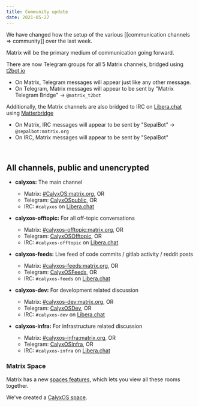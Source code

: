 ```yaml
---
title: Community update
date: 2021-05-27
---
```


We have changed how the setup of the various [[communication channels => community]] over the last week.

Matrix will be the primary medium of communication going forward.

There are now Telegram groups for all 5 Matrix channels, bridged using [t2bot.io](https://t2bot.io/telegram/)
  * On Matrix, Telegram messages will appear just like any other message.
  * On Telegram, Matrix messages will appear to be sent by "Matrix Telegram Bridge" -> `@matrix_t2bot`

Additionally, the Matrix channels are also bridged to IRC on [Libera.chat](https://libera.chat) using [Matterbridge](https://github.com/42wim/matterbridge)
  * On Matrix, IRC messages will appear to be sent by "SepalBot" -> `@sepalbot:matrix.org`
  * On IRC, Matrix messages will appear to be sent by "SepalBot"

<br />

## All channels, public and unencrypted

* **calyxos:** The main channel
  * Matrix: [#CalyxOS:matrix.org](https://app.element.io/#/room/#CalyxOS:matrix.org), OR
  * Telegram: [CalyxOSpublic](https://t.me/CalyxOSpublic), OR
  * IRC: `#calyxos` on [Libera.chat](https://libera.chat)

* **calyxos-offtopic:** For all off-topic conversations
  * Matrix: [#calyxos-offtopic:matrix.org](https://app.element.io/#/room/#calyxos-offtopic:matrix.org), OR
  * Telegram: [CalyxOSOfftopic](https://t.me/CalyxOSOffTopic), OR
  * IRC: `#calyxos-offtopic` on [Libera.chat](https://libera.chat)

* **calyxos-feeds:** Live feed of code commits / gitlab activity / reddit posts
  * Matrix: [#calyxos-feeds:matrix.org](https://app.element.io/#/room/#calyxos-feeds:matrix.org), OR
  * Telegram: [CalyxOSFeeds](https://t.me/CalyxOSFeeds), OR
  * IRC: `#calyxos-feeds` on [Libera.chat](https://libera.chat)

* **calyxos-dev:** For development related discussion
  * Matrix: [#calyxos-dev:matrix.org](https://app.element.io/#/room/#calyxos-dev:matrix.org), OR
  * Telegram: [CalyxOSDev](https://t.me/CalyxOSDev), OR
  * IRC: `#calyxos-dev` on [Libera.chat](https://libera.chat)

* **calyxos-infra:** For infrastructure related discussion
  * Matrix: [#calyxos-infra:matrix.org](https://app.element.io/#/room/#calyxos-infra:matrix.org), OR
  * Telegram: [CalyxOSInfra](https://t.me/CalyxOSInfra), OR
  * IRC: `#calyxos-infra` on [Libera.chat](https://libera.chat)

### Matrix Space

Matrix has a new [spaces features](https://element.io/blog/spaces-the-next-frontier/), which lets you view all these rooms together.

We've created a [CalyxOS space](https://app.element.io/#/room/!LuDyVhhVhiOBRTnSbL:matrix.org).
